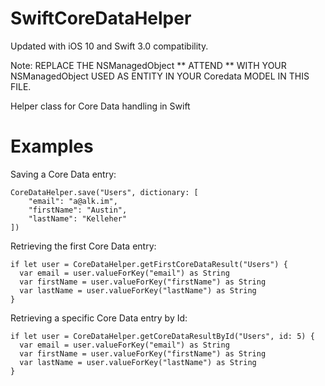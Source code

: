 SwiftCoreDataHelper
===================

Updated with iOS 10 and Swift 3.0 compatibility.

Note: REPLACE THE NSManagedObject ** ATTEND ** WITH YOUR NSManagedObject USED AS ENTITY IN YOUR Coredata MODEL IN THIS FILE.

Helper class for Core Data handling in Swift

Examples
===================

Saving a Core Data entry:

    CoreDataHelper.save("Users", dictionary: [
        "email": "a@alk.im",
        "firstName": "Austin",
        "lastName": "Kelleher"
    ])

Retrieving the first Core Data entry:

    if let user = CoreDataHelper.getFirstCoreDataResult("Users") {
      var email = user.valueForKey("email") as String
      var firstName = user.valueForKey("firstName") as String
      var lastName = user.valueForKey("lastName") as String
    }

Retrieving a specific Core Data entry by Id:

    if let user = CoreDataHelper.getCoreDataResultById("Users", id: 5) {
      var email = user.valueForKey("email") as String
      var firstName = user.valueForKey("firstName") as String
      var lastName = user.valueForKey("lastName") as String
    }
